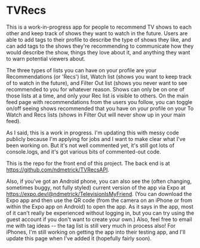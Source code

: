 # TVRecs

This is a work-in-progress app for people to recommend TV shows to each other and keep track of shows they want to watch in the future. Users are able to add tags to their profile to describe the type of shows they like, and can add tags to the shows they're recommending to communicate how they would describe the show, things they love about it, and anything they want to warn potential viewers about.

The three types of lists you can have on your profile are your Recommendations (or 'Recs') list, Watch list (shows you want to keep track of to watch in the future), and Filter Out list (shows you never want to see recommended to you for whatever reason. Shows can only be on one of those lists at a time, and only your Rec list is visible to others. On the main feed page with recommendations from the users you follow, you can toggle on/off seeing shows recommended that you have on your profile on your To Watch and Recs lists (shows in Filter Out will never show up in your main feed).

As I said, this is a work in progress. I'm updating this with messy code publicly because I'm applying for jobs and I want to make clear what I've been working on. But it's not well commented yet, it's still got lots of console.logs, and it's got various bits of commented-out code.

This is the repo for the front end of this project. The back end is at https://github.com/ndmetrick/TVRecsAPI.

Also, if you've got an Android phone, you can also see the (often changing, sometimes buggy, not fully styled) current version of the app via Expo at https://expo.dev/@ndmetrick/TelevisionIsMyFriend. (You can download the Expo app and then use the QR code (from the camera on an iPhone or from within the Expo app on Android) to open the app. As it says in the app, most of it can't really be experienced without logging in, but you can try using the guest account if you don't want to create your own.) Also, feel free to email me with tag ideas -- the tag list is still very much in process also! For iPhones, I'm still working on getting the app into their testing app, and I'll update this page when I've added it (hopefully fairly soon).
